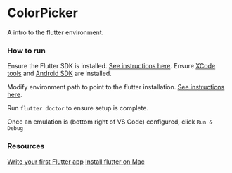 # ColorPicker

A intro to the flutter environment.

### How to run

Ensure the Flutter SDK is installed. [See instructions here](https://flutter.dev/docs/get-started/install).
Ensure [XCode tools](https://apps.apple.com/us/app/xcode/id497799835) and [Android SDK](https://developer.android.com/studio) are installed. 

Modify environment path to point to the flutter installation. [See instructions here](https://flutter.dev/docs/get-started/install/macos#update-your-path).

Run `flutter doctor` to ensure setup is complete.

Once an emulation is (bottom right of VS Code) configured, click `Run & Debug`


### Resources 

[Write your first Flutter app](https://flutter.dev/docs/get-started/codelab)
[Install flutter on Mac](https://medium.com/@alexandrosbaramilis/setting-up-flutter-on-macos-catalina-d023df8845ae)
